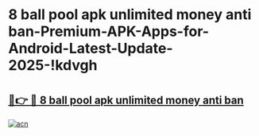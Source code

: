 # 8 ball pool apk unlimited money anti ban-Premium-APK-Apps-for-Android-Latest-Update-2025-!kdvgh

# <h2><a href="https://googleone.com">🔗👉 🔴 8 ball pool apk unlimited money anti ban</a></h2>

[![acn](https://github.com/user-attachments/assets/0f9c940e-d8b0-45ae-aac7-cd30a18b3e1c)](https://googleone.com)

